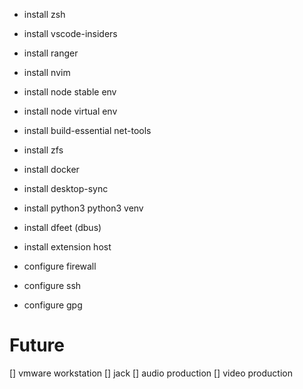 - install zsh
- install vscode-insiders
- install ranger
- install nvim
- install node stable env
- install node virtual env
- install build-essential net-tools 
- install zfs
- install docker
- install desktop-sync
- install python3 python3 venv
- install dfeet (dbus)
- install extension host



- configure firewall
- configure ssh
- configure gpg




Future
======
[] vmware workstation
[] jack
[] audio production
[] video production

